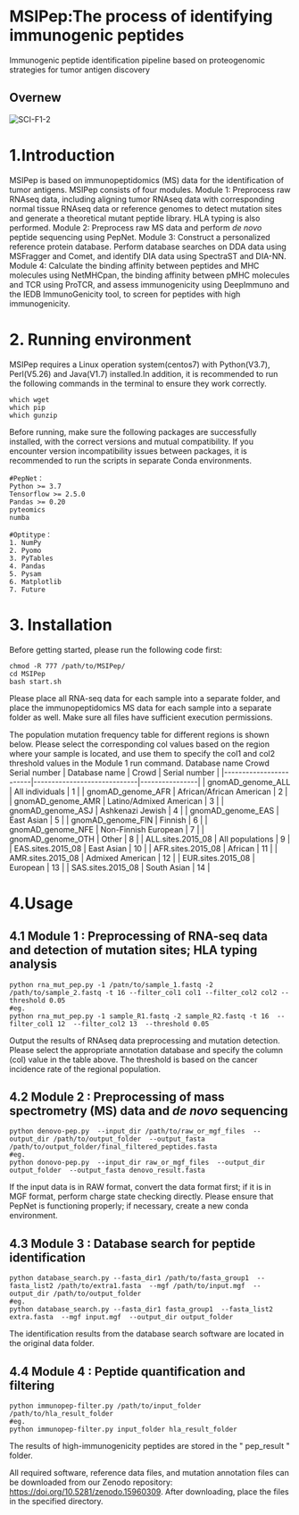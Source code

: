 # MSIPep:The process of identifying immunogenic peptides
Immunogenic peptide identification pipeline based on proteogenomic strategies for tumor antigen discovery
## Overnew
![SCI-F1-2](https://github.com/user-attachments/assets/e3e69796-1b73-45c7-84e7-eeb90e8fb8e0)

# 1.Introduction

MSIPep is based on immunopeptidomics (MS) data for the identification of tumor antigens. MSIPep consists of four modules. 
Module 1: Preprocess raw RNAseq data, including aligning tumor RNAseq data with corresponding normal tissue RNAseq data or reference genomes to detect mutation sites and generate a theoretical mutant peptide library. HLA typing is also performed. Module 2: Preprocess raw MS data and perform *de novo* peptide sequencing using PepNet. Module 3: Construct a personalized reference protein database. Perform database searches on DDA data using MSFragger and Comet, and identify DIA data using SpectraST and DIA-NN. Module 4: Calculate the binding affinity between peptides and MHC molecules using NetMHCpan, the binding affinity between pMHC molecules and TCR using ProTCR, and assess immunogenicity using DeepImmuno and the IEDB ImmunoGenicity tool, to screen for peptides with high immunogenicity.

# 2. Running environment
MSIPep requires a Linux operation system(centos7) with Python(V3.7), Perl(V5.26) and Java(V1.7) installed.In addition, it is recommended to run the following commands in the terminal to ensure they work correctly.
```
which wget
which pip
which gunzip
```
Before running, make sure the following packages are successfully installed, with the correct versions and mutual compatibility. If you encounter version incompatibility issues between packages, it is recommended to run the scripts in separate Conda environments.

``` 
#PepNet：
Python >= 3.7
Tensorflow >= 2.5.0
Pandas >= 0.20
pyteomics
numba

#Optitype：
1. NumPy
2. Pyomo
3. PyTables
4. Pandas
5. Pysam
6. Matplotlib
7. Future
```

# 3. Installation
Before getting started, please run the following code first:
```
chmod -R 777 /path/to/MSIPep/
cd MSIPep
bash start.sh
```

Please place all RNA-seq data for each sample into a separate folder, and place the immunopeptidomics MS data for each sample into a separate folder as well. Make sure all files have sufficient execution permissions.

The population mutation frequency table for different regions is shown below. Please select the corresponding col values based on the region where your sample is located, and use them to specify the col1 and col2 threshold values in the Module 1 run command.
Database name	Crowd	Serial number
| Database name          | Crowd                       | Serial number |
|------------------------|-----------------------------|----------------|
| gnomAD_genome_ALL      | All individuals             | 1              |
| gnomAD_genome_AFR      | African/African American    | 2              |
| gnomAD_genome_AMR      | Latino/Admixed American     | 3              |
| gnomAD_genome_ASJ      | Ashkenazi Jewish            | 4              |
| gnomAD_genome_EAS      | East Asian                  | 5              |
| gnomAD_genome_FIN      | Finnish                     | 6              |
| gnomAD_genome_NFE      | Non-Finnish European        | 7              |
| gnomAD_genome_OTH      | Other                       | 8              |
| ALL.sites.2015_08      | All populations             | 9              |
| EAS.sites.2015_08      | East Asian                  | 10             |
| AFR.sites.2015_08      | African                     | 11             |
| AMR.sites.2015_08      | Admixed American            | 12             |
| EUR.sites.2015_08      | European                    | 13             |
| SAS.sites.2015_08      | South Asian                 | 14             |


# 4.Usage
## 4.1 Module 1 : Preprocessing of RNA-seq data and detection of mutation sites; HLA typing analysis
``` 
python rna_mut_pep.py -1 /patn/to/sample_1.fastq -2 /path/to/sample_2.fastq -t 16 --filter_col1 col1 --filter_col2 col2 --threshold 0.05
#eg.
python rna_mut_pep.py -1 sample_R1.fastq -2 sample_R2.fastq -t 16  --filter_col1 12  --filter_col2 13  --threshold 0.05
``` 
Output the results of RNAseq data preprocessing and mutation detection. Please select the appropriate annotation database and specify the column (col) value in the table above. The threshold is based on the cancer incidence rate of the regional population.

## 4.2 Module 2 : Preprocessing of mass spectrometry (MS) data and *de novo* sequencing
``` 
python denovo-pep.py  --input_dir /path/to/raw_or_mgf_files  --output_dir /path/to/output_folder  --output_fasta /path/to/output_folder/final_filtered_peptides.fasta
#eg.
python donovo-pep.py  --input_dir raw_or_mgf_files  --output_dir output_folder  --output_fasta denovo_result.fasta
``` 
If the input data is in RAW format, convert the data format first; if it is in MGF format, perform charge state checking directly. Please ensure that PepNet is functioning properly; if necessary, create a new conda environment.

## 4.3 Module 3 : Database search for peptide identification
```
python database_search.py --fasta_dir1 /path/to/fasta_group1  --fasta_list2 /path/to/extra1.fasta  --mgf /path/to/input.mgf  --output_dir /path/to/output_folder
#eg.
python database_search.py --fasta_dir1 fasta_group1  --fasta_list2 extra.fasta  --mgf input.mgf  --output_dir output_folder
```
The identification results from the database search software are located in the original data folder.

## 4.4 Module 4 : Peptide quantification and filtering
``` 
python immunopep-filter.py /path/to/input_folder /path/to/hla_result_folder
#eg.
python immunopep-filter.py input_folder hla_result_folder
```

The results of high-immunogenicity peptides are stored in the " pep_result " folder.

All required software, reference data files, and mutation annotation files can be downloaded from our Zenodo repository: https://doi.org/10.5281/zenodo.15960309. After downloading, place the files in the specified directory.
